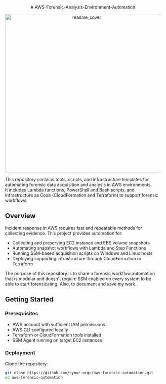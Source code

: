 <p align="center">
# AWS-Forensic-Analysis-Environment-Automation
</p>
<p align="center">
  <img width="512" height="512" alt="readme_cover" src="https://github.com/user-attachments/assets/8c535277-51b8-451f-8f7b-bb39e47101c2" />
</p>

This repository contains tools, scripts, and infrastructure templates for automating forensic data acquisition and analysis in AWS environments.  
It includes Lambda functions, PowerShell and Bash scripts, and Infrastructure as Code (CloudFormation and Terraform) to support forensic workflows.

## Overview

Incident response in AWS requires fast and repeatable methods for collecting evidence. This project provides automation for:

- Collecting and preserving EC2 instance and EBS volume snapshots
- Automating snapshot workflows with Lambda and Step Functions
- Running SSM-based acquisition scripts on Windows and Linux hosts
- Deploying supporting infrastructure through CloudFormation or Terraform

The purpose of this repository is to share a forensic workflow automation that is modular and doesn't require SSM enabled on every system to be able to start forensicating.
Also, to document and save my work.


## Getting Started

### Prerequisites
- AWS account with sufficient IAM permissions  
- AWS CLI configured locally  
- Terraform or CloudFormation tools installed  
- SSM Agent running on target EC2 instances  

### Deployment

Clone the repository:
```bash
git clone https://github.com/<your-org>/aws-forensic-automation.git
cd aws-forensic-automation

